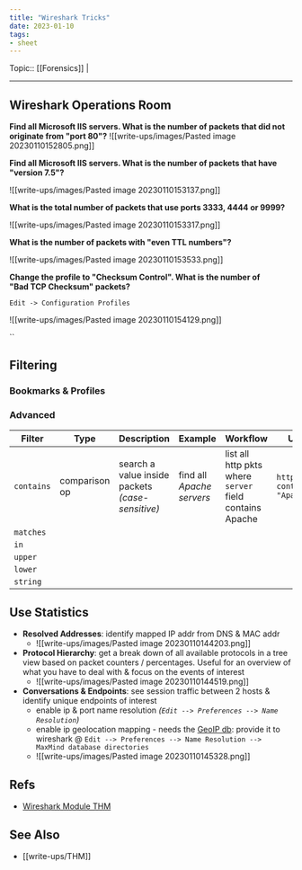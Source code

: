 ```yaml
---
title: "Wireshark Tricks"
date: 2023-01-10
tags:
- sheet
---
```


Topic:: [[Forensics]] | 

---

## **Wireshark Operations Room**

**Find all Microsoft IIS servers. What is the number of packets that did not originate from "port 80"?**
![[write-ups/images/Pasted image 20230110152805.png]]

**Find all Microsoft IIS servers. What is the number of packets that have "version 7.5"?**

![[write-ups/images/Pasted image 20230110153137.png]]

**What is the total number of packets that use ports 3333, 4444 or 9999?**

![[write-ups/images/Pasted image 20230110153317.png]]

**What is the number of packets with "even TTL numbers"?**

![[write-ups/images/Pasted image 20230110153533.png]]

**Change the profile to "Checksum Control". What is the number of "Bad TCP Checksum" packets?**

`Edit -> Configuration Profiles`

![[write-ups/images/Pasted image 20230110154129.png]]


``


## Filtering

### Bookmarks & Profiles

### Advanced



| Filter     | Type          | Description                                      | Example                   | Workflow                                                | Usage                           |
| ---------- | ------------- | ------------------------------------------------ | ------------------------- | ------------------------------------------------------- | ------------------------------- |
| `contains` | comparison op | search a value inside packets *(case-sensitive)* | find all *Apache servers* | list all http pkts where `server` field contains Apache | `http.server contains "Apache"` |
| `matches`  |               |                                                  |                           |                                                         |                                 |
| `in`       |               |                                                  |                           |                                                         |                                 |
| `upper`    |               |                                                  |                           |                                                         |                                 |
| `lower`    |               |                                                  |                           |                                                         |                                 |
| `string`   |               |                                                  |                           |                                                         |                                 |

## Use Statistics

- **Resolved Addresses**: identify mapped IP addr from DNS & MAC addr
	- ![[write-ups/images/Pasted image 20230110144203.png]]
- **Protocol Hierarchy**: get a break down of all available protocols in a tree view based on packet counters / percentages. Useful for an overview of what you have to deal with & focus on the events of interest 
	- ![[write-ups/images/Pasted image 20230110144519.png]]
- **Conversations & Endpoints**: see session traffic between 2 hosts & identify unique endpoints of interest 
	- enable ip & port name resolution *(`Edit --> Preferences --> Name Resolution`)*
	- enable ip geolocation mapping - needs the [GeoIP db](): provide it to wireshark @ `Edit --> Preferences --> Name Resolution --> MaxMind database directories`
	- ![[write-ups/images/Pasted image 20230110145328.png]]



## Refs
- [Wireshark Module THM](https://tryhackme.com/module/wireshark)
## See Also
- [[write-ups/THM]]
